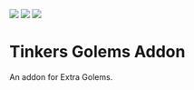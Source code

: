 [![](https://img.shields.io/badge/Discord-MMD-green.svg?style=flat&logo=Discord)](https://discord.mcmoddev.com)
[![](http://cf.way2muchnoise.eu/full_tinkers-golems-addon_downloads.svg)](http://minecraft.curseforge.com/projects/tinkers-golems-addon)
[![](http://cf.way2muchnoise.eu/versions/Minecraft_tinkers-golems-addon_all.svg)](http://minecraft.curseforge.com/projects/tinkers-golems-addon)

# Tinkers Golems Addon
An addon for Extra Golems.
